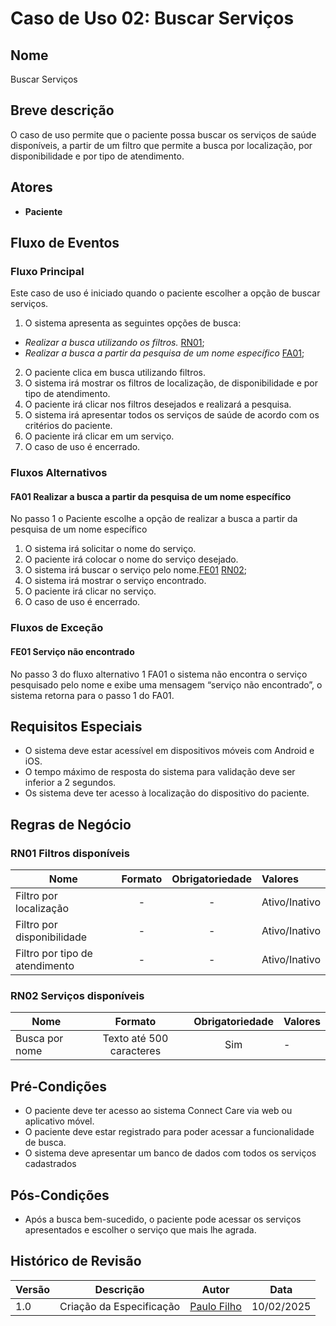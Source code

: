 
# Caso de Uso 02: Buscar Serviços

## Nome
Buscar Serviços

## Breve descrição
O caso de uso permite que o paciente possa buscar os serviços de saúde disponíveis, a partir de um filtro que permite a busca por localização, por disponibilidade e por tipo de atendimento.

## Atores
- **Paciente**

## Fluxo de Eventos

### Fluxo Principal
Este caso de uso é iniciado quando o paciente escolher a opção de buscar serviços.

1. O sistema apresenta as seguintes opções de busca:
- *Realizar a busca utilizando os filtros.* [RN01](#rn01-filtros-disponiveis);
- *Realizar a busca a partir da pesquisa de um nome específico* [FA01](#fa01-realizar-a-busca-a-partir-da-pesquisa-de-um-nome-especifico);

2. O paciente clica em busca utilizando filtros.
3. O sistema irá mostrar os filtros de localização, de disponibilidade e por tipo de atendimento.
4. O paciente irá clicar nos filtros desejados e realizará a pesquisa.
5. O sistema irá apresentar todos os serviços de saúde de acordo com os critérios do paciente.
6. O paciente irá clicar em um serviço.
7. O caso de uso é encerrado.


### Fluxos Alternativos

#### FA01 Realizar a busca a partir da pesquisa de um nome específico

No passo 1 o Paciente escolhe a opção de realizar a busca a partir da pesquisa de um nome específico

1. O sistema irá solicitar o nome do serviço.
2. O paciente irá colocar o nome do serviço desejado.
3. O sistema irá buscar o serviço pelo nome.[FE01](#fe01-servico-nao-encontrado) [RN02](#rn01-servicos-disponiveis);
4. O sistema irá mostrar o serviço encontrado.
5. O paciente irá clicar no serviço.
6. O caso de uso é encerrado.

### Fluxos de Exceção

#### FE01 Serviço não encontrado

No passo 3 do fluxo alternativo 1 FA01 o sistema não encontra o serviço pesquisado pelo nome e exibe uma mensagem “serviço não encontrado”, o sistema retorna para o passo 1 do FA01.

## Requisitos Especiais

- O sistema deve estar acessível em dispositivos móveis com Android e iOS.
- O tempo máximo de resposta do sistema para validação deve ser inferior a 2 segundos.
- Os sistema deve ter acesso à localização do dispositivo do paciente.

## Regras de Negócio

### RN01 Filtros disponíveis
| Nome                           |         Formato         | Obrigatoriedade | Valores |
|--------------------------------|:----------------------:|:--------------:|:--------|
| Filtro por localização         |             -          |       -      | Ativo/Inativo      |
| Filtro por disponibilidade     |             -          |       -      | Ativo/Inativo      |
| Filtro por tipo de atendimento |             -          |       -      | Ativo/Inativo      |

### RN02 Serviços disponíveis
| Nome                   |         Formato          | Obrigatoriedade | Valores |
|------------------------|:------------------------:|:--------------:|:--------|
| Busca por nome         | Texto até 500 caracteres |       Sim      |    -    |


## Pré-Condições

- O paciente deve ter acesso ao sistema Connect Care via web ou aplicativo móvel.
- O paciente deve estar registrado para poder acessar a funcionalidade de busca.
- O sistema deve apresentar um banco de dados com todos os serviços cadastrados

## Pós-Condições

- Após a busca bem-sucedido, o paciente pode acessar os serviços apresentados e escolher o serviço que mais lhe agrada.

## Histórico de Revisão

| Versão | Descrição | Autor | Data |
| ------ | ------------------------------------------------------------------- | ------------ |---------- |
| 1.0 | Criação da Especificação | [Paulo Filho](http://github.com/paulofilho2) | 10/02/2025 |